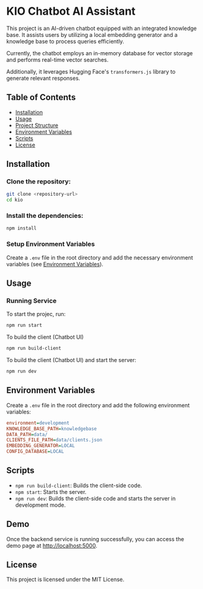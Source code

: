 # KIO Chatbot AI Assistant

This project is an AI-driven chatbot equipped with an integrated knowledge base. It assists users by utilizing a local embedding generator and a knowledge base to process queries efficiently.

Currently, the chatbot employs an in-memory database for vector storage and performs real-time vector searches.

Additionally, it leverages Hugging Face's `transformers.js` library to generate relevant responses.

## Table of Contents
- [Installation](#installation)
- [Usage](#usage)
- [Project Structure](#project-structure)
- [Environment Variables](#environment-variables)
- [Scripts](#scripts)
- [License](#license)

## Installation

### Clone the repository:
```sh
git clone <repository-url>
cd kio
```

### Install the dependencies:
```sh
npm install
```

### Setup Environment Variables
Create a `.env` file in the root directory and add the necessary environment variables (see [Environment Variables](#environment-variables)).

## Usage

### Running Service
To start the projec, run:
```sh
npm run start
```

To build the client (Chatbot UI)
```sh
npm run build-client
```

To build the client (Chatbot UI) and start the server:
```sh
npm run dev
```


## Environment Variables
Create a `.env` file in the root directory and add the following environment variables:
```ini
environment=development
KNOWLEDGE_BASE_PATH=knowledgebase
DATA_PATH=data/
CLIENTS_FILE_PATH=data/clients.json
EMBEDDING_GENERATOR=LOCAL
CONFIG_DATABASE=LOCAL
```

## Scripts
- `npm run build-client`: Builds the client-side code.
- `npm start`: Starts the server.
- `npm run dev`: Builds the client-side code and starts the server in development mode.

## Demo
Once the backend service is running successfully, you can access the demo page at [http://localhost:5000](http://localhost:5000).


## License
This project is licensed under the MIT License.